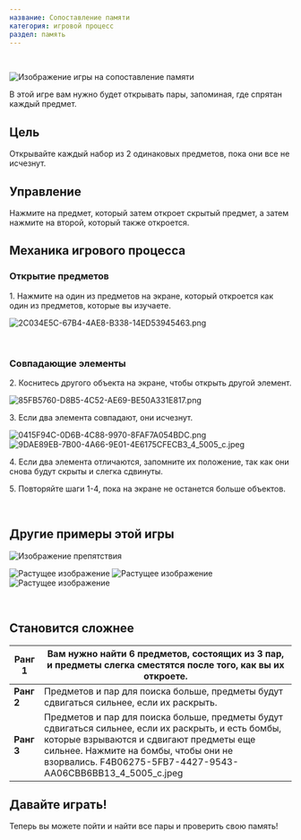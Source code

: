 ```yaml
---
название: Сопоставление памяти
категория: игровой процесс
раздел: память
---
```

 

![Изображение игры на сопоставление памяти](https://help.Studycat.com/hc/article_attachments/34783202572569)

В этой игре вам нужно будет открывать пары, запоминая, где спрятан каждый предмет.

## Цель

Открывайте каждый набор из 2 одинаковых предметов, пока они все не исчезнут.

## Управление

Нажмите на предмет, который затем откроет скрытый предмет, а затем нажмите на второй, который также откроется.

## Механика игрового процесса

### Открытие предметов

1\. Нажмите на один из предметов на экране, который откроется как один из предметов, которые вы изучаете.

![2C034E5C-67B4-4AE8-B338-14ED53945463.png](https://help.Studycat.com/hc/article_attachments/34783202572569)

 

### Совпадающие элементы

2\. Коснитесь другого объекта на экране, чтобы открыть другой элемент.

![85FB5760-D8B5-4C52-AE69-BE50A331E817.png](https://help.Studycat.com/hc/article_attachments/34783227455641)

3\. Если два элемента совпадают, они исчезнут.

![0415F94C-0D6B-4C88-9970-8FAF7A054BDC.png](https://help.Studycat.com/hc/article_attachments/34783202585497) ![9DAE89EB-7B00-4A66-9E01-4E6175CFECB3_4_5005_c.jpeg](https://help.Studycat.com/hc/article_attachments/34783202588569)

4\. Если два элемента отличаются, запомните их положение, так как они снова будут скрыты и слегка сдвинуты.

5\. Повторяйте шаги 1\-4, пока на экране не останется больше объектов.

 

## Другие примеры этой игры

![Изображение препятствия](https://help.Studycat.com/hc/article_attachments/34783227488537)

![Растущее изображение](https://help.Studycat.com/hc/article_attachments/34783227493913) ![Растущее изображение](https://help.Studycat.com/hc/article_attachments/34783202605977) ![Растущее изображение](https://help.Studycat.com/hc/article_attachments/34783202616089)

 

## Становится сложнее

| **Ранг 1** | Вам нужно найти 6 предметов, состоящих из 3 пар, и предметы слегка сместятся после того, как вы их откроете. |
| --- | --- |
| **Ранг 2** | Предметов и пар для поиска больше, предметы будут сдвигаться сильнее, если их раскрыть. |
| **Ранг 3** | Предметов и пар для поиска больше, предметы будут сдвигаться сильнее, если их раскрыть, и есть бомбы, которые взрываются и сдвигают предметы еще сильнее. Нажмите на бомбы, чтобы они не взорвались. F4B06275-5FB7-4427-9543-AA06CBB6BB13_4_5005_c.jpeg |

## 

## **Давайте играть!**

Теперь вы можете пойти и найти все пары и проверить свою память!